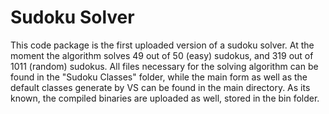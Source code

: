 Sudoku Solver
=============

This code package is the first uploaded version of a sudoku solver. 
At the moment the algorithm solves 49 out of 50 (easy) sudokus, and 319 out of 1011 (random) sudokus. 
All files necessary for the solving algorithm can be found in the "Sudoku Classes" folder, while 
the main form as well as the default classes generate by VS can be found in the main directory.
As its known, the compiled binaries are uploaded as well, stored in the bin folder.
